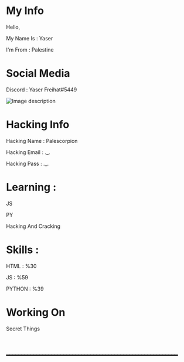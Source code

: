 # My Info

Hello, 

My Name Is : Yaser

I'm From : Palestine

# Social Media 

Discord : Yaser Freihat#5449

![Image description](https://raw.githubusercontent.com/Yaser-Freihat/Yaser-Freihat/main/Rainbow%20Line.gif)

# Hacking Info 

Hacking Name : Palescorpion

Hacking Email : ._.

Hacking Pass : ._.

# Learning : 

JS 

PY 

Hacking And Cracking

# Skills : 

HTML : %30

JS : %59

PYTHON : %39

# Working On 

Secret Things 

# ـــــــــــــــــــــــــــــــــــــــــــــــــــــــــ
